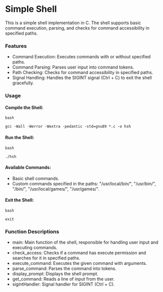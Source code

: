 # Simple Shell

This is a simple shell implementation in C. The shell supports basic command execution, parsing, and checks for command accessibility in specified paths.

### Features

- Command Execution: Executes commands with or without specified paths.
- Command Parsing: Parses user input into command tokens.
- Path Checking: Checks for command accessibility in specified paths.
- Signal Handling: Handles the SIGINT signal (Ctrl + C) to exit the shell gracefully.

### Usage

#### Compile the Shell:

```
bash

gcc -Wall -Werror -Wextra -pedantic -std=gnu89 *.c -o hsh
```

#### Run the Shell:

```
bash

./hsh
```

#### Available Commands:

- Basic shell commands.
- Custom commands specified in the paths: "/usr/local/bin/", "/usr/bin/", "/bin/", "/usr/local/games/", "/usr/games/".

#### Exit the Shell:

```
bash

exit
```

### Function Descriptions

- main: Main function of the shell, responsible for handling user input and executing commands.
- check_access: Checks if a command has execute permission and searches for it in specified paths.
- execute_command: Executes the given command with arguments.
- parse_command: Parses the command into tokens.
- display_prompt: Displays the shell prompt.
- get_command: Reads a line of input from the user.
- sigintHandler: Signal handler for SIGINT (Ctrl + C).
